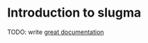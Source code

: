 # Introduction to slugma

TODO: write [great documentation](http://jacobian.org/writing/what-to-write/)
